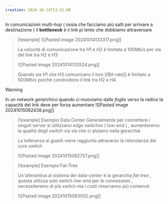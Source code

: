 ```yaml
---
creation: 2024-10-14T13:22:00
---
```

In comunicazioni *multi-hop* ( ossia che facciamo più salti per arrivare a destinazione ) il **bottleneck** è il link pi lento che dobbiamo attraversare 

>[!example] 
>![[Pasted image 20241014133317.png]]
>
>La velocità di comunicazione tra $H1$ e $H2$ è limitata a $100Mb/s$ per via del link tra $H2$ e $H3$
>
>![[Pasted image 20241014133524.png]]
>
>Quando sia $H1$ che $H3$ comunicano il loro [[Bit-rate]] è limitato a $500Mb/s$ poichè condividono il link tra $H2$ e $H4$

>[!warning] 
>In un network *gerarchico* quando ci muoviamo dalle *foglie* verso la *radice* la capacità del link deve per forza aumentare
>![[Pasted image 20241015082438.png]]
>
>>[!example] Esempio Data Center 
>>Generalmente per connettere i singoli server si utilizzano *edge switches* ( low-end ) , aumenteremo la qualità degli *switch* via via che ci alziamo nella gerarchia
>>
>>La tolleranza ai guasti viene raggiunta attraverso la ridondanza dei *core switch*
>>
>>![[Pasted image 20241015082757.png]]
>
>>[!example] Esempio Fat-Tree
>>
>>Un'alterantiva al sistema dei data-center è la gerarchia *fat-tree* , questa utilizza solo switch low-end per le connessioni , necessiteremo di più switch ma i costi rimarranno più contenuti
>>
>>![[Pasted image 20241015083002.png]]
>>




